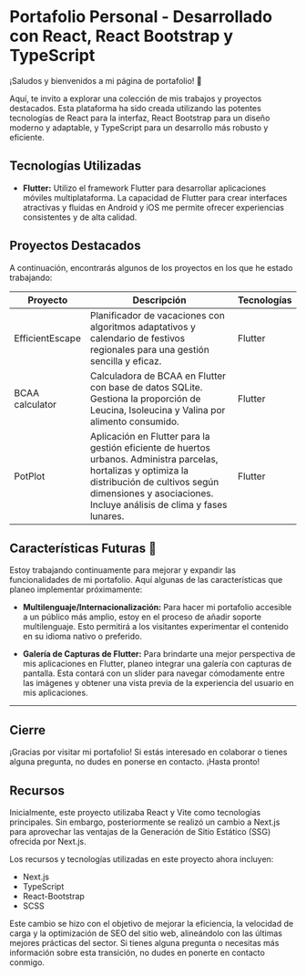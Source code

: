 # Portafolio Personal - Desarrollado con React, React Bootstrap y TypeScript

¡Saludos y bienvenidos a mi página de portafolio! 🚀

Aquí, te invito a explorar una colección de mis trabajos y proyectos destacados. Esta plataforma ha sido creada utilizando las potentes tecnologías de React para la interfaz, React Bootstrap para un diseño moderno y adaptable, y TypeScript para un desarrollo más robusto y eficiente.

## Tecnologías Utilizadas

- **Flutter:** Utilizo el framework Flutter para desarrollar aplicaciones móviles multiplataforma. La capacidad de Flutter para crear interfaces atractivas y fluidas en Android y iOS me permite ofrecer experiencias consistentes y de alta calidad.

## Proyectos Destacados

A continuación, encontrarás algunos de los proyectos en los que he estado trabajando:

| Proyecto        | Descripción                                                                                                                                                                                                             | Tecnologías |
| --------------- | ----------------------------------------------------------------------------------------------------------------------------------------------------------------------------------------------------------------------- | ----------- |
| EfficientEscape | Planificador de vacaciones con algoritmos adaptativos y calendario de festivos regionales para una gestión sencilla y eficaz.                                                                                           | Flutter     |
| BCAA calculator | Calculadora de BCAA en Flutter con base de datos SQLite. Gestiona la proporción de Leucina, Isoleucina y Valina por alimento consumido.                                                                                 | Flutter     |
| PotPlot         | Aplicación en Flutter para la gestión eficiente de huertos urbanos. Administra parcelas, hortalizas y optimiza la distribución de cultivos según dimensiones y asociaciones. Incluye análisis de clima y fases lunares. | Flutter     |

## Características Futuras 🌟

Estoy trabajando continuamente para mejorar y expandir las funcionalidades de mi portafolio. Aquí algunas de las características que planeo implementar próximamente:

- **Multilenguaje/Internacionalización:** Para hacer mi portafolio accesible a un público más amplio, estoy en el proceso de añadir soporte multilenguaje. Esto permitirá a los visitantes experimentar el contenido en su idioma nativo o preferido.

- **Galería de Capturas de Flutter:** Para brindarte una mejor perspectiva de mis aplicaciones en Flutter, planeo integrar una galería con capturas de pantalla. Esta contará con un slider para navegar cómodamente entre las imágenes y obtener una vista previa de la experiencia del usuario en mis aplicaciones.

---

## Cierre

¡Gracias por visitar mi portafolio! Si estás interesado en colaborar o tienes alguna pregunta, no dudes en ponerse en contacto. ¡Hasta pronto!

## Recursos

Inicialmente, este proyecto utilizaba React y Vite como tecnologías principales. Sin embargo, posteriormente se realizó un cambio a Next.js para aprovechar las ventajas de la Generación de Sitio Estático (SSG) ofrecida por Next.js. 

Los recursos y tecnologías utilizadas en este proyecto ahora incluyen:

- Next.js
- TypeScript
- React-Bootstrap
- SCSS


Este cambio se hizo con el objetivo de mejorar la eficiencia, la velocidad de carga y la optimización de SEO del sitio web, alineándolo con las últimas mejores prácticas del sector. Si tienes alguna pregunta o necesitas más información sobre esta transición, no dudes en ponerte en contacto conmigo.


